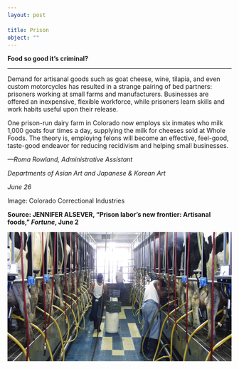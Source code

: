 ```yaml
---
layout: post

title: Prison
object: ""
---
```

**Food so good it’s criminal?**

****

Demand for artisanal goods such as goat cheese, wine, tilapia, and even custom motorcycles has resulted in a strange pairing of bed partners: prisoners working at small farms and manufacturers. Businesses are offered an inexpensive, flexible workforce, while prisoners learn skills and work habits useful upon their release. 

One prison-run dairy farm in Colorado now employs six inmates who milk 1,000 goats four times a day, supplying the milk for cheeses sold at Whole Foods. The theory is, employing felons will become an effective, feel-good, taste-good endeavor for reducing recidivism and helping small businesses.

*—Roma Rowland, Administrative Assistant*

*Departments of Asian Art and Japanese & Korean Art*

*June 26*

Image: Colorado Correctional Industries

**Source: JENNIFER ALSEVER, “Prison labor’s new frontier: Artisanal foods,” *Fortune*, June 2**

![](../images/14-06-25_45.10_prisonlaborEDIT-1.jpeg)
